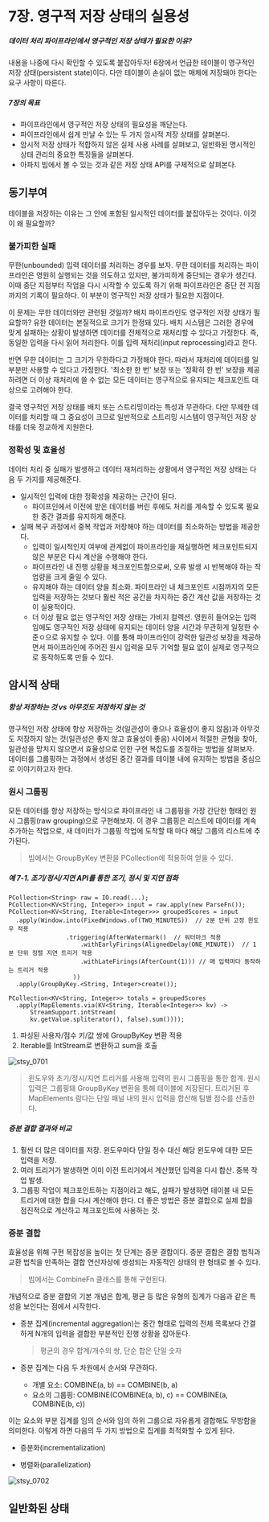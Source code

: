 # 7장. 영구적 저장 상태의 실용성
##### 데이터 처리 파이프라인에서 영구적인 저장 상태가 필요한 이유?
내용을 나중에 다시 확인할 수 있도록 붙잡아두자! 6장에서 언급한 테이블이 영구적인 저장 상태(persistent state)이다. 다만 테이블이 손실이 없는 매체에 저장돼야 한다는 요구 사항이 따른다.

##### 7장의 목표
- 파이프라인에서 영구적인 저장 상태의 필요성을 깨닫는다.
- 파이프라인에서 쉽게 만날 수 있는 두 가지 암시적 저장 상태를 살펴본다.
- 암시적 저장 상태가 적합하지 않은 실제 사용 사례를 살펴보고, 일반화된 명시적인 상태 관리의 중요한 특징들을 살펴본다.
- 아파치 빔에서 볼 수 있는 것과 같은 저장 상태 API를 구체적으로 살펴본다.

## 동기부여
테이블을 저장하는 이유는 그 안에 포함된 일시적인 데이터를 붙잡아두는 것이다. 이것이 왜 필요할까?

### 불가피한 실패
무한(unbounded) 입력 데이터를 처리하는 경우를 보자. 무한 데이터를 처리하는 파이프라인은 영원히 실행되는 것을 의도하고 있지만, 불가피하게 중단되는 경우가 생긴다. 이때 중단 지점부터 작업을 다시 시작할 수 있도록 하기 위해 파이프라인은 중단 전 지점까지의 기록이 필요하다. 이 부분이 영구적인 저장 상태가 필요한 지점이다.

이 문제는 무한 데이터와만 관련된 것일까? 배치 파이프라인도 영구적인 저장 상태가 필요할까? 유한 데이터는 본질적으로 크기가 한정돼 있다. 배치 시스템은 그러한 경우에 맞게 실패하는 상황이 발생하면 데이터를 전체적으로 재처리할 수 있다고 가정한다. 즉, 동일한 입력을 다시 읽어 처리한다. 이를 입력 재처리(input reprocessing)라고 한다.

반면 무한 데이터는 그 크기가 무한하다고 가정해야 한다. 따라서 재처리에 데이터를 일부분만 사용할 수 있다고 가정한다. '최소한 한 번' 보장 또는 '정확히 한 번' 보장을 제공하려면 더 이상 재처리에 쓸 수 없는 모든 데이터는 영구적으로 유지되는 체크포인트 대상으로 고려해야 한다.

결국 영구적인 저장 상태를 배치 또는 스트리밍이라는 특성과 무관하다. 다만 무제한 데이터를 처리할 때 그 중요성이 크므로 일반적으로 스트리밍 시스템이 영구적인 저장 상태를 더욱 정교하게 지원한다.

### 정확성 및 효율성
데이터 처리 중 실패가 발생하고 데이터 재처리하는 상황에서 영구적인 저장 상태는 다음 두 가지를 제공해준다.

- 일시적인 입력에 대한 정확성을 제공하는 근간이 된다. 
  - 파이프인에서 이전에 받은 데이터를 버린 후에도 처리를 계속할 수 있도록 필요한 중간 결과를 유지하게 해준다.
- 실패 복구 과정에서 중복 작업과 저장해야 하는 데이터를 최소화하는 방법을 제공한다.
  - 입력이 일시적인지 여부에 관계없이 파이프라인을 재실행하면 체크포인트되지 않은 부분은 다시 계산을 수행해야 한다.
  - 파이프라인 내 진행 상황을 체크포인트함으로써, 오류 발생 시 반복해야 하는 작업량을 크게 줄일 수 있다.
  - 유지해야 하는 데이터 양을 최소화. 파이프라인 내 체크포인트 시점까지의 모든 입력을 저장하는 것보다 훨씬 적은 공간을 차지하는 중간 계산 값을 저장하는 것이 실용적이다.
  - 더 이상 필요 없는 영구적인 저장 상태는 가비지 컬렉션. 영원히 들어오는 입력임에도 영구적인 저장 상태에 유지되는 데이터 양을 시간과 무관하게 일정한 수준ㅇ으로 유지할 수 있다. 이를 통해 파이프라인이 강력한 일관성 보장을 제공하면서 파이프라인에 주어진 원시 입력을 모두 기억할 필요 없이 실제로 영구적으로 동작하도록 만들 수 있다.

## 암시적 상태
##### 항상 저장하는 것 vs 아무것도 저장하지 않는 것
영구적인 저장 상태에 항상 저장하는 것(일관성이 좋으나 효율성이 좋지 않음)과 아무것도 저장하지 않는 것(일관성은 좋지 않고 효율성이 좋음) 사이에서 적절한 균형을 찾아, 일관성을 망치지 않으면서 효율성으로 인한 구현 복잡도를 조절하는 방법을 살펴보자. 데이터를 그룹핑하는 과정에서 생성된 중간 결과를 테이블 내에 유지하는 방법을 중심으로 이야기하고자 한다.

### 원시 그룹핑
모든 데이터를 항상 저장하는 방식으로 파이프라인 내 그룹핑을 가장 간단한 형태인 원시 그룹핑(raw grouping)으로 구현해보자. 이 경우 그룹핑은 리스트에 데이터를 계속 추가하는 작업으로, 새 데이터가 그룹핑 작업에 도착할 때 마다 해당 그룹의 리스트에 추가된다.
> 빔에서는 GroupByKey 변환을 PCollection에 적용하여 얻을 수 있다.

##### 예 7-1. 조기/정시/지연 API를 통한 조기, 정시 및 지연 점화
```
PCollection<String> raw = IO.read(...);
PCollection<KV<String, Integer>> input = raw.apply(new ParseFn());
PCollection<KV<String, Iterable<Integer>>> groupedScores = input
  .apply(Window.into(FixedWindows.of(TWO_MINUTES))  // 2분 단위 고정 윈도우 적용
                .triggering(AfterWatermark()  // 워터마크 적용
                    .withEarlyFirings(AlignedDelay(ONE_MINUTE))  // 1분 단위 정렬 지연 트리거 적용
                    .withLateFirings(AfterCount(1))) // 매 입력마다 동작하는 트리거 적용
                  ))
  .apply(GroupByKey.<String, Integer>create());

PCollection<KV<String, Integer>> totals = groupedScores
  .apply(MapElements.via(KV<String, Iterable<Integer>> kv) -> 
      StreamSupport.intStream(
      kv.getValue.spliterator(), false).sum())));
```
1. 파싱된 사용자/점수 키/값 쌍에 GroupByKey 변환 적용
2. Iterable<Integer>를 IntStream<Integer>로 변환하고 sum을 호출

![stsy_0701](https://user-images.githubusercontent.com/19989706/163387011-c8519d60-4161-466d-b785-d3c321967f67.gif)
> 윈도우와 초기/정시/지연 트리거를 사용해 입력의 원시 그룹핑을 통한 합계. 원시 입력은 그룹핑돼 GroupByKey 변환을 통해 테이블에 저장된다. 트리거된 후 MapElements 람다는 단일 패널 내의 원시 입력을 합산해 팀별 점수를 산출한다.

##### 증분 결합 결과와 비교
1. 훨씬 더 많은 데이터를 저장. 윈도우마다 단일 정수 대신 해당 윈도우에 대한 모든 입력을 저장.
2. 여러 트리거가 발생하면 이미 이전 트리거에서 계산했던 입력을 다시 합산. 중복 작업 발생.
3. 그룹핑 작업이 체크포인트하는 지점이라고 해도, 실패가 발생하면 테이블 내 모든 트리거에 대한 합을 다시 계산해야 한다.
더 좋은 방법은 증분 결합으로 실제 합을 점진적으로 계산하고 체크포인트에 사용하는 것.

### 증분 결합
효율성을 위해 구현 복잡성을 높이는 첫 단계는 증분 결합이다. 증분 결합은 결합 법칙과 교환 법칙을 만족하는 결합 연산자상에 생성되는 자동적인 상태의 한 형태로 볼 수 있다.
> 빔에서는 CombineFn 클래스를 통해 구현된다.
  
개념적으로 증분 결합의 기본 개념은 합계, 평균 등 많은 유형의 집계가 다음과 같은 특성을 보인다는 점에서 시작한다.
- 증분 집계(incremental aggregation)는 중간 형태로 입력의 전체 목록보다 간결하게 N개의 입력을 결합한 부분적인 진행 상황을 잡아둔다.
  > 평균의 경우 합계/개수의 쌍, 단순 합은 단일 숫자

- 증분 집계는 다음 두 차원에서 순서와 무관하다.
  - 개별 요소: COMBINE(a, b) == COMBINE(b, a)
  - 요소의 그룹핑: COMBINE(COMBINE(a, b), c) == COMBINE(a, COMBINE(b, c))

이는 요소와 부분 집계를 임의 순서와 임의 하위 그룹으로 자유롭게 결합해도 무방함을 의미한다. 이렇게 하면 다음의 두 가지 방법으로 집계를 최적화할 수 있게 된다.
- 증분화(incrementalization)

- 병렬화(parallelization)

![stsy_0702](https://user-images.githubusercontent.com/19989706/163387978-d1b6f455-31b8-44a2-96c3-4648b874e47a.gif)

## 일반화된 상태
